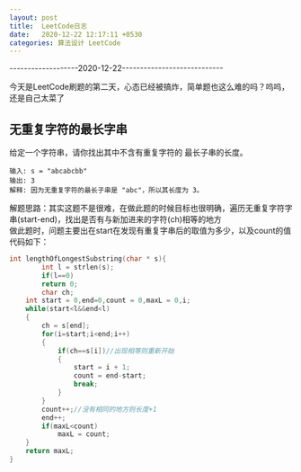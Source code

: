 ```yaml
---
layout: post
title:  LeetCode日志
date:   2020-12-22 12:17:11 +0530
categories: 算法设计 LeetCode
---
```

-------------------2020-12-22----------------------------  
  
今天是LeetCode刷题的第二天，心态已经被搞炸，简单题也这么难的吗？呜呜，还是自己太菜了

## 无重复字符的最长字串
给定一个字符串，请你找出其中不含有重复字符的 最长子串的长度。  
```
输入: s = "abcabcbb"
输出: 3 
解释: 因为无重复字符的最长子串是 "abc"，所以其长度为 3。
```
解题思路：其实这题不是很难，在做此题的时候目标也很明确，遍历无重复字符字串(start-end)，找出是否有与新加进来的字符(ch)相等的地方  
做此题时，问题主要出在start在发现有重复字串后的取值为多少，以及count的值
代码如下：
```cpp
int lengthOfLongestSubstring(char * s){
    	int l = strlen(s);
        if(l==0)
        return 0;
        char ch;
	int start = 0,end=0,count = 0,maxL = 0,i;
	while(start<l&&end<l)
	{
		ch = s[end];
		for(i=start;i<end;i++)
		{			
			if(ch==s[i])//出现相等则重新开始 
			{
				start = i + 1;
				count = end-start;
				break;
			}
		}
		count++;//没有相同的地方则长度+1 
		end++;
		if(maxL<count)
			maxL = count;
	}
    return maxL;
}
```

